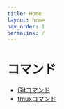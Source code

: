 ```yaml
---
title: Home
layout: home
nav_order: 1
permalink: /
---
```


# コマンド
* [Gitコマンド](docs/git)
* [tmuxコマンド](docs/tmux)